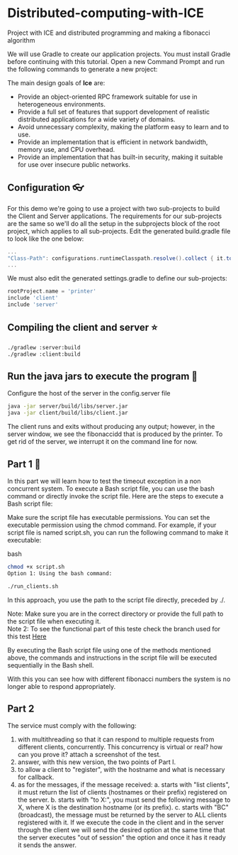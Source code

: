 # Distributed-computing-with-ICE
Project with ICE and distributed programming and making a fibonacci algorithm   

We will use Gradle to create our application projects. You must install Gradle before continuing with this tutorial.
Open a new Command Prompt and run the following commands to generate a new project:

The main design goals of **Ice** are:

- Provide an object-oriented RPC framework suitable for use in heterogeneous environments.
- Provide a full set of features that support development of realistic distributed applications for a wide variety of domains.
- Avoid unnecessary complexity, making the platform easy to learn and to use.
- Provide an implementation that is efficient in network bandwidth, memory use, and CPU overhead.
- Provide an implementation that has built-in security, making it suitable for use over insecure public networks.


## Configuration 👓

For this demo we're going to use a project with two sub-projects to build the Client and Server applications. The requirements for our sub-projects are the same so we'll do all the setup in the subprojects block of the root project, which applies to all sub-projects. Edit the generated build.gradle file to look like the one below:

```gradle
...
"Class-Path": configurations.runtimeClasspath.resolve().collect { it.toURI() }.join(' ')
...
```

We must also edit the generated settings.gradle to define our sub-projects:

```gradle
rootProject.name = 'printer'
include 'client'
include 'server'
```

## Compiling the client and server ⭐️

```bash
./gradlew :server:build
./gradlew :client:build
```

## Run the java jars to execute the program 🎇
Configure the host of the server in the config.server file
```bash
java -jar server/build/libs/server.jar
java -jar client/build/libs/client.jar
```
The client runs and exits without producing any output; however, in the server window, we see the fibonaccidd that is produced by the printer. To get rid of the server, we interrupt it on the command line for now. 


## Part 1 🎈
In this part we will learn how to test the timeout exception in a non concurrent system.
To execute a Bash script file, you can use the bash command or directly invoke the script file. Here are the steps to execute a Bash script file:

Make sure the script file has executable permissions. You can set the executable permission using the chmod command. For example, if your script file is named script.sh, you can run the following command to make it executable:

bash
```bash
chmod +x script.sh
Option 1: Using the bash command:
```
```bash
./run_clients.sh
```
In this approach, you use the path to the script file directly, preceded by ./.

Note: Make sure you are in the correct directory or provide the full path to the script file when executing it. <br>
Note 2: To see the functional part of this teste check the branch used for this test [Here](https://github.com/CamiloCJ09/Distributed-computing-with-ICE/tree/part1)

By executing the Bash script file using one of the methods mentioned above, the commands and instructions in the script file will be executed sequentially in the Bash shell.

With this you can see how with different fibonacci numbers the system is no longer able to respond appropriately.
## Part 2 
The service must comply with the following:
1. with multithreading so that it can respond to multiple requests from different clients, concurrently. This concurrency is virtual or real? how can you prove it? attach a screenshot of the test.
2. answer, with this new version, the two points of Part I.
3. to allow a client to "register", with the hostname and what is necessary for callback.
4. as for the messages, if the message received:
    a. starts with "list clients", it must return the list of clients (hostnames or their prefix) registered on the server.
    b. starts with "to X:", you must send the following message to X, where X is the destination hostname (or its prefix).
    c. starts with "BC" (broadcast), the message must be returned by the server to ALL clients registered with it.
If we execute the code in the client and in the server through the client we will send the desired option at the same time that the server executes "out of session" the option and once it has it ready it sends the answer.
